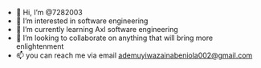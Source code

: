 - 👋 Hi, I’m @7282003
- 👀 I’m interested in software engineering
- 🌱 I’m currently learning Axl software engineering
- 💞️ I’m looking to collaborate on anything that will bring more enlightenment
- 📫 you can reach me via email ademuyiwazainabeniola002@gmail.com

<!---
7282003/7282003 is a ✨ special ✨ repository because its `README.md` (this file) appears on your GitHub profile.
You can click the Preview link to take a look at your changes.
--->
